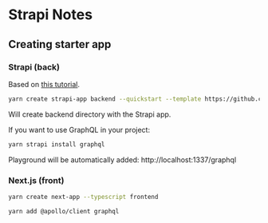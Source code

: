 # Strapi Notes

## Creating starter app

### Strapi (back)

Based on [this tutorial](https://strapi.io/blog/build-a-blog-with-next-react-js-strapi).

```bash
yarn create strapi-app backend --quickstart --template https://github.com/strapi/strapi-template-blog
```

Will create backend directory with the Strapi app. 

If you want to use GraphQL in your project:

```bash
yarn strapi install graphql
```

Playground will be automatically added: http://localhost:1337/graphql

### Next.js (front)

```bash
yarn create next-app --typescript frontend
```

```bash
yarn add @apollo/client graphql
```